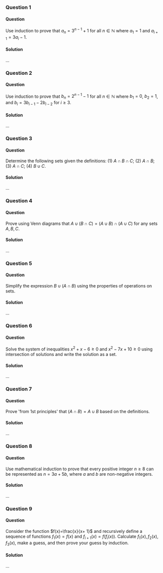 ### Question 1

#### Question

Use induction to prove that $a_n= 3^{n-1}+ 1$ for all $n\in\mathbb{N}$ where $a_1= 1$ and $a_{i+1}= 3a_i- 1$.

#### Solution

...

### Question 2

#### Question

Use induction to prove that $b_n= 2^{n-1}- 1$ for all $n\in\mathbb{N}$ where $b_1= 0$, $b_2= 1$, and $b_i= 3b_{i-1}- 2b_{i-2}$ for $i\geq 3$.

#### Solution

...

### Question 3

#### Question

Determine the following sets given the definitions: (1) $A\cap B\cap C$; (2) $A\cap B$; (3) $A\cap C$; (4) $B\cup C$.

#### Solution

...

### Question 4

#### Question

Prove using Venn diagrams that $A\cup(B\cap C)=(A\cup B)\cap(A\cup C)$ for any sets $A, B, C$.

#### Solution

...

### Question 5

#### Question

Simplify the expression $B\cup(A\cap B)$ using the properties of operations on sets.

#### Solution

...

### Question 6

#### Question

Solve the system of inequalities $x^2+ x- 6\geq 0$ and $x^2- 7x+ 10\geq 0$ using intersection of solutions and write the solution as a set.

#### Solution

...

### Question 7

#### Question

Prove 'from 1st principles' that $(A\cap B)= A\cup B$ based on the definitions.

#### Solution

...

### Question 8

#### Question

Use mathematical induction to prove that every positive integer $n\geq 8$ can be represented as $n= 3a+ 5b$, where $a$ and $b$ are non-negative integers.

#### Solution

...

### Question 9

#### Question

Consider the function $f(x)=\frac{x}{x+ 1}$ and recursively define a sequence of functions $f_1(x)= f(x)$ and $f_{i+1}(x)= f(f_i(x))$. Calculate $f_1(x), f_2(x), f_3(x)$, make a guess, and then prove your guess by induction.

#### Solution

...